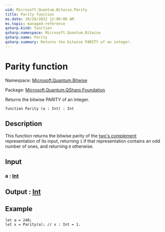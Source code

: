```yaml
---
uid: Microsoft.Quantum.Bitwise.Parity
title: Parity function
ms.date: 10/20/2022 12:00:00 AM
ms.topic: managed-reference
qsharp.kind: function
qsharp.namespace: Microsoft.Quantum.Bitwise
qsharp.name: Parity
qsharp.summary: Returns the bitwise PARITY of an integer.
---
```


# Parity function

Namespace: [Microsoft.Quantum.Bitwise](xref:Microsoft.Quantum.Bitwise)

Package: [Microsoft.Quantum.QSharp.Foundation](https://nuget.org/packages/Microsoft.Quantum.QSharp.Foundation)


Returns the bitwise PARITY of an integer.

```qsharp
function Parity (a : Int) : Int
```


## Description

This function returns the bitwise parity of the[two's complement](https://en.wikipedia.org/wiki/Signed_number_representations#Two's_complement)representation of its input, returning `1` if that representationcontains an odd number of ones, and returning `0` otherwise.

## Input

### a : [Int](xref:microsoft.quantum.qsharp.valueliterals#int-literals)





## Output : [Int](xref:microsoft.quantum.qsharp.valueliterals#int-literals)



## Example

```qsharplet a = 248;let x = Parity(a); // x : Int = 1.```